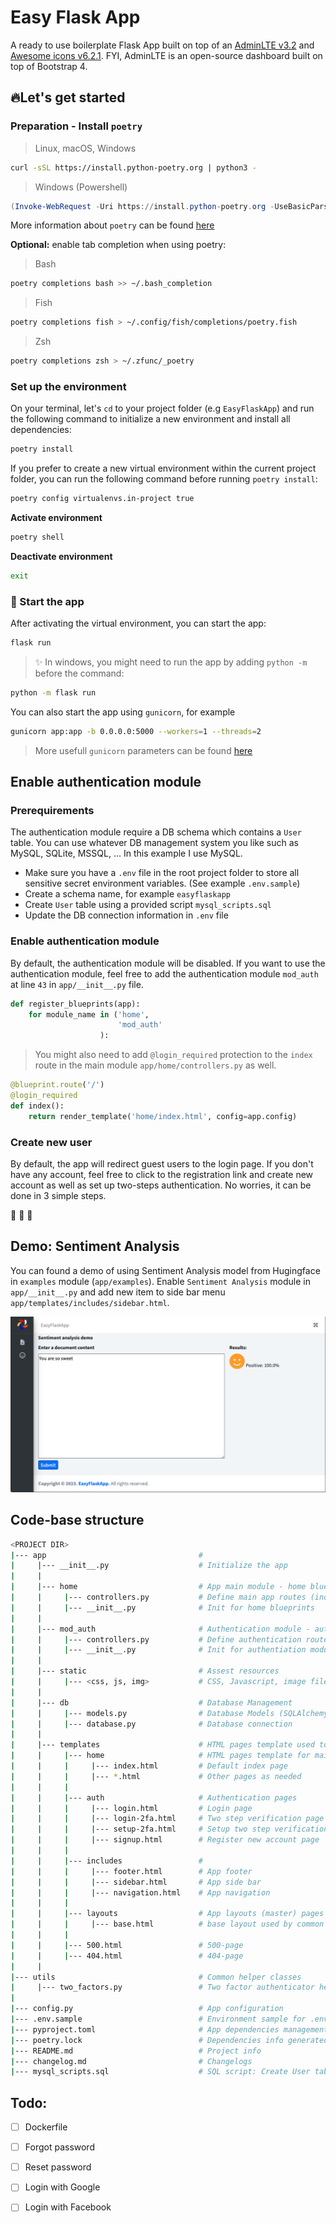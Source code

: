# Easy Flask App
A ready to use boilerplate Flask App built on top of an [AdminLTE v3.2](https://adminlte.io/) and [Awesome icons v6.2.1](https://fontawesome.com/icons). 
FYI, AdminLTE is an open-source dashboard built on top of Bootstrap 4. 


## 🔥Let's get started

### Preparation - Install `poetry`
> Linux, macOS, Windows
```bash
curl -sSL https://install.python-poetry.org | python3 -
```

> Windows (Powershell)
```PowerShell 
(Invoke-WebRequest -Uri https://install.python-poetry.org -UseBasicParsing).Content | py -
```

More information about `poetry` can be found [here](https://python-poetry.org/docs/#installing-with-the-official-installer)


**Optional:** enable tab completion when using poetry:
> Bash
```bash
poetry completions bash >> ~/.bash_completion
```

> Fish
```bash 
poetry completions fish > ~/.config/fish/completions/poetry.fish
```

> Zsh
```bash
poetry completions zsh > ~/.zfunc/_poetry
```

### Set up the environment
On your terminal, let's `cd` to your project folder (e.g `EasyFlaskApp`) and run the following command to initialize a new environment and install all dependencies:
```bash
poetry install
```

If you prefer to create a new virtual environment within the current project folder, you can run the following command before running `poetry install`:
```bash
poetry config virtualenvs.in-project true
```

**Activate environment**
```bash
poetry shell
```

**Deactivate environment**
```bash 
exit
```

### 🚀 Start the app
After activating the virtual environment, you can start the app:
```bash
flask run
```

> ✨ In windows, you might need to run the app by adding `python -m` before the command: 
```bash 
python -m flask run
```

You can also start the app using `gunicorn`, for example
```bash 
gunicorn app:app -b 0.0.0.0:5000 --workers=1 --threads=2
```

> More usefull `gunicorn` parameters can be found [here](https://docs.gunicorn.org/en/latest/run.html) 


## Enable authentication module
### Prerequirements
The authentication module require a DB schema which contains a `User` table. You can use whatever DB management system you like such as MySQL, SQLite, MSSQL, ...
In this example I use MySQL.
- Make sure you have a `.env` file in the root project folder to store all sensitive secret environment variables. (See example `.env.sample`)
- Create a schema name, for example `easyflaskapp`
- Create `User` table using a provided script `mysql_scripts.sql`
- Update the DB connection information in `.env` file

### Enable authentication module
By default, the authentication module will be disabled. 
If you want to use the authentication module, feel free to add the authentication module `mod_auth` at line `43` in `app/__init__.py` file.

```python
def register_blueprints(app):
    for module_name in ('home',
                        'mod_auth'
                    ):
```

> You might also need to add `@login_required` protection to the `index` route in the main module `app/home/controllers.py` as well. 
```python 
@blueprint.route('/')
@login_required
def index():
    return render_template('home/index.html', config=app.config)
```


### Create new user
By default, the app will redirect guest users to the login page. If you don't have any account, feel free to click to the registration link and create new account as well as set up two-steps authentication. No worries, it can be done in 3 simple steps. 

🎉 🎉 🎉 

## Demo: Sentiment Analysis
You can found a demo of using Sentiment Analysis model from Hugingface in `examples` module (`app/examples`). Enable `Sentiment Analysis` module in `app/__init__.py` and add new item to side bar menu `app/templates/includes/sidebar.html`.

![Demo - Sentiment Analysis](docs/sentiment_analysis.png)


## Code-base structure
```bash
<PROJECT DIR>
|--- app                                  #
|     |--- __init__.py                    # Initialize the app
|     |
|     |--- home                           # App main module - home blueprints
|     |     |--- controllers.py           # Define main app routes (index)
|     |     |--- __init__.py              # Init for home blueprints
|     |
|     |--- mod_auth                       # Authentication module - auth blueprints
|     |     |--- controllers.py           # Define authentication routes
|     |     |--- __init__.py              # Init for authentiation module
|     |
|     |--- static                         # Assest resources
|     |     |--- <css, js, img>           # CSS, Javascript, image files
|     |
|     |--- db                             # Database Management
|     |     |--- models.py                # Database Models (SQLAlchemy)
|     |     |--- database.py              # Database connection
|     |
|     |--- templates                      # HTML pages template used to render pages
|     |     |--- home                     # HTML pages template for main module
|     |     |     |--- index.html         # Default index page
|     |     |     |--- *.html             # Other pages as needed
|     |     |
|     |     |--- auth                     # Authentication pages
|     |     |     |--- login.html         # Login page
|     |     |     |--- login-2fa.html     # Two step verification page
|     |     |     |--- setup-2fa.html     # Setup two step verification page
|     |     |     |--- signup.html        # Register new account page
|     |     |
|     |     |--- includes                 #
|     |     |     |--- footer.html        # App footer
|     |     |     |--- sidebar.html       # App side bar
|     |     |     |--- navigation.html    # App navigation 
|     |     |
|     |     |--- layouts                  # App layouts (master) pages
|     |     |     |--- base.html          # base layout used by common pages
|     |     |
|     |     |--- 500.html                 # 500-page
|     |     |--- 404.html                 # 404-page
|     |
|--- utils                                # Common helper classes
|     |--- two_factors.py                 # Two factor authenticator helper class
|
|--- config.py                            # App configuration
|--- .env.sample                          # Environment sample for .env file
|--- pyproject.toml                       # App dependencies management by Poetry
|--- poetry.lock                          # Dependencies info generated by Poetry
|--- README.md                            # Project info
|--- changelog.md                         # Changelogs
|--- mysql_scripts.sql                    # SQL script: Create User table for auth module
```


## Todo:
- [ ] Dockerfile
- [ ] Forgot password
- [ ] Reset password
- [ ] Login with Google
- [ ] Login with Facebook

